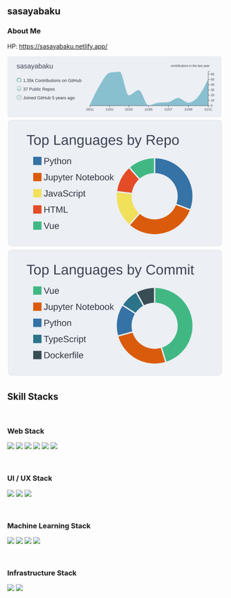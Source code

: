 ## sasayabaku
### About Me

HP: https://sasayabaku.netlify.app/


<!--
**sasayabaku/sasayabaku** is a ✨ _special_ ✨ repository because its `README.md` (this file) appears on your GitHub profile.

Here are some ideas to get you started:

- 🔭 I’m currently working on ...
- 🌱 I’m currently learning ...
- 👯 I’m looking to collaborate on ...
- 🤔 I’m looking for help with ...
- 💬 Ask me about ...
- 📫 How to reach me: ...
- 😄 Pronouns: ...
- ⚡ Fun fact: ...
-->

[![](https://raw.githubusercontent.com/sasayabaku/sasayabaku/main/profile-summary-card-output/nord_bright/0-profile-details.svg)](https://github.com/vn7n24fzkq/github-profile-summary-cards)
[![](https://raw.githubusercontent.com/sasayabaku/sasayabaku/main/profile-summary-card-output/nord_bright/1-repos-per-language.svg)](https://github.com/vn7n24fzkq/github-profile-summary-cards)
[![](https://raw.githubusercontent.com/sasayabaku/sasayabaku/main/profile-summary-card-output/nord_bright/2-most-commit-language.svg)](https://github.com/vn7n24fzkq/github-profile-summary-cards)

## Skill Stacks

<br />

### Web Stack
<span><img src="https://img.shields.io/badge/react--blue?style=for-the-badge&logo=React" /></span>
<span><img src="https://img.shields.io/badge/nextJS--blue?style=for-the-badge&logo=Next.js" /></span>
<span><img src="https://img.shields.io/badge/Vue--4fc08d?style=for-the-badge&logo=Vue.js" /></span>
<span><img src="https://img.shields.io/badge/nuxtJS--00dc82?style=for-the-badge&logo=Nuxt.js" /></span>
<span><img src="https://img.shields.io/badge/html--e34f26?style=for-the-badge&logo=HTML5" /></span>
<span><img src="https://img.shields.io/badge/css--1572b6?style=for-the-badge&logo=CSS3" /></span>

<br />

### UI / UX Stack
<span><img src="https://img.shields.io/badge/Adobe XD--ff61f6?style=for-the-badge&logo=AdobeXD" /></span>
<span><img src="https://img.shields.io/badge/figma--f24e1e?style=for-the-badge&logo=Figma" /></span>
<span><img src="https://img.shields.io/badge/miro--050038?style=for-the-badge&logo=Miro" /></span>

<br />

### Machine Learning Stack
<span><img src="https://img.shields.io/badge/Tensorflow--ff6f00?style=for-the-badge&logo=Tensorflow" /></span>
<span><img src="https://img.shields.io/badge/Keras--d00000?style=for-the-badge&logo=Keras" /></span>
<span><img src="https://img.shields.io/badge/Pytorch--ee4c2c?style=for-the-badge&logo=PyTorch" /></span>
<span><img src="https://img.shields.io/badge/Lightning--792ee5?style=for-the-badge&logo=PyTorchLightning" /></span>

<br />

### Infrastructure Stack
<span><img src="https://img.shields.io/badge/docker--2496ed?style=for-the-badge&logo=Docker" /></span>
<span><img src="https://img.shields.io/badge/GCP--4285f4?style=for-the-badge&logo=GoogleCloud" /></span>
